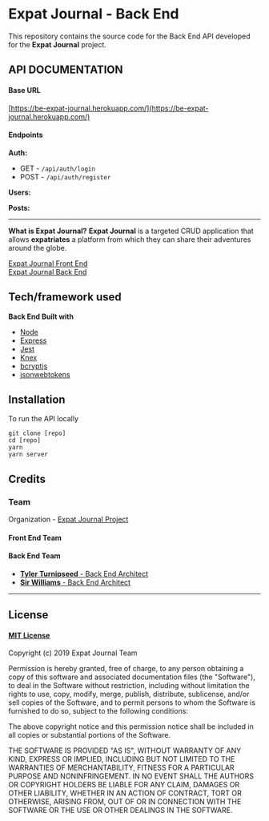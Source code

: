 # Expat Journal - Back End

This repository contains the source code for the Back End API developed for the **Expat Journal** project.

## API DOCUMENTATION

#### Base URL

[https://be-expat-journal.herokuapp.com/](https://be-expat-journal.herokuapp.com/)

#### Endpoints

**Auth:**

- GET - `/api/auth/login`
- POST - `/api/auth/register`

**Users:**

**Posts:**

---

**What is Expat Journal?**
**Expat Journal** is a targeted CRUD application that allows **expatriates** a platform from which they can share their adventures around the globe.

[Expat Journal Front End](https://github.com/Build-Week-Expat-Journal-Sept-19/Front-End)
<br />
[Expat Journal Back End](https://github.com/Build-Week-Expat-Journal-Sept-19/Back-End)

## Tech/framework used

<b>Back End Built with</b>

- [Node](https://nodejs.org/)
- [Express](https://expressjs.com/)
- [Jest](https://jestjs.io/)
- [Knex](http://knexjs.org/)
- [bcryptjs](https://github.com/dcodeIO/bcrypt.js#readme)
- [jsonwebtokens](https://github.com/auth0/node-jsonwebtoken#readme)

## Installation

To run the API locally

```
git clone [repo]
cd [repo]
yarn
yarn server
```

## Credits

### Team

Organization - [Expat Journal Project](https://github.com/Build-Week-Expat-Journal-Sept-19)

#### Front End Team

#### Back End Team

- [**Tyler Turnipseed** - Back End Architect](https://github.com/techturnip)
- [**Sir Williams** - Back End Architect](https://github.com/Sir-Williams)

---

## License

#### [MIT License](https://choosealicense.com/licenses/mit/)

Copyright (c) 2019 Expat Journal Team

Permission is hereby granted, free of charge, to any person obtaining a copy
of this software and associated documentation files (the "Software"), to deal
in the Software without restriction, including without limitation the rights
to use, copy, modify, merge, publish, distribute, sublicense, and/or sell
copies of the Software, and to permit persons to whom the Software is
furnished to do so, subject to the following conditions:

The above copyright notice and this permission notice shall be included in all
copies or substantial portions of the Software.

THE SOFTWARE IS PROVIDED "AS IS", WITHOUT WARRANTY OF ANY KIND, EXPRESS OR
IMPLIED, INCLUDING BUT NOT LIMITED TO THE WARRANTIES OF MERCHANTABILITY,
FITNESS FOR A PARTICULAR PURPOSE AND NONINFRINGEMENT. IN NO EVENT SHALL THE
AUTHORS OR COPYRIGHT HOLDERS BE LIABLE FOR ANY CLAIM, DAMAGES OR OTHER
LIABILITY, WHETHER IN AN ACTION OF CONTRACT, TORT OR OTHERWISE, ARISING FROM,
OUT OF OR IN CONNECTION WITH THE SOFTWARE OR THE USE OR OTHER DEALINGS IN THE
SOFTWARE.
